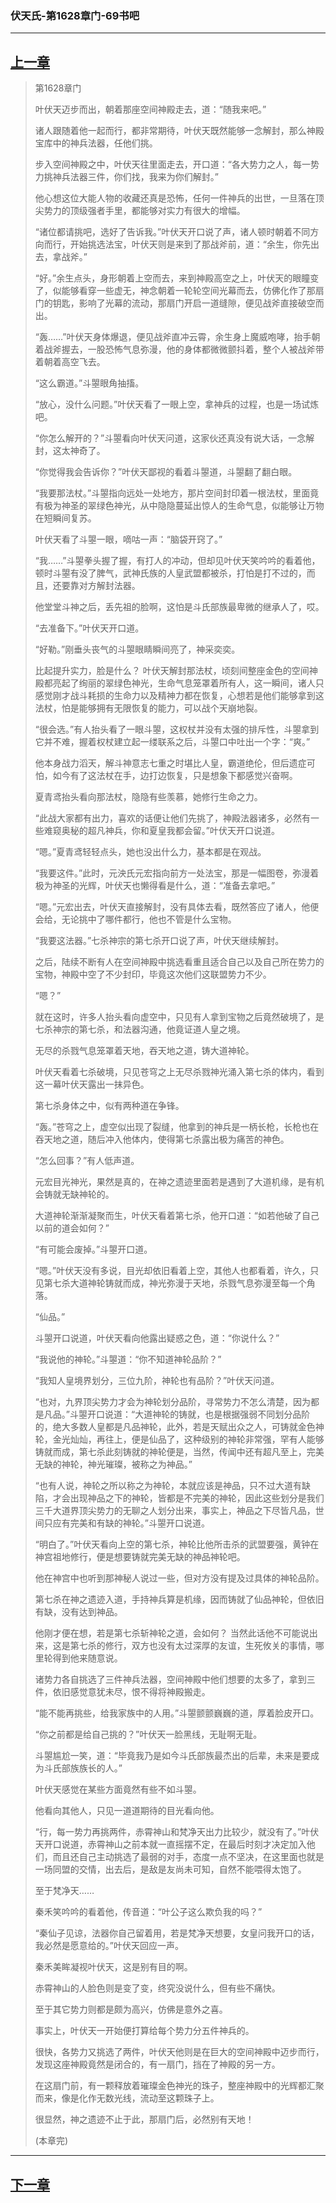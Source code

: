 ### 伏天氏-第1628章门-69书吧

--------
[上一章](./26140b03eadf0dd1ad46b41924047c5f.md)
--------


>
>
>
>第1628章门
>
>叶伏天迈步而出，朝着那座空间神殿走去，道：“随我来吧。”
>
>诸人跟随着他一起而行，都非常期待，叶伏天既然能够一念解封，那么神殿宝库中的神兵法器，任他们挑。
>
>步入空间神殿之中，叶伏天往里面走去，开口道：“各大势力之人，每一势力挑神兵法器三件，你们找，我来为你们解封。”
>
>他心想这位大能人物的收藏还真是恐怖，任何一件神兵的出世，一旦落在顶尖势力的顶级强者手里，都能够对实力有很大的增幅。
>
>“诸位都请挑吧，选好了告诉我。”叶伏天开口说了声，诸人顿时朝着不同方向而行，开始挑选法宝，叶伏天则是来到了那战斧前，道：“余生，你先出去，拿战斧。”
>
>“好。”余生点头，身形朝着上空而去，来到神殿高空之上，叶伏天的眼瞳变了，似能够看穿一些虚无，神念朝着一轮轮空间光幕而去，仿佛化作了那扇门的钥匙，影响了光幕的流动，那扇门开启一道缝隙，便见战斧直接破空而出。
>
>“轰……”叶伏天身体爆退，便见战斧直冲云霄，余生身上魔威咆哮，抬手朝着战斧握去，一股恐怖气息弥漫，他的身体都微微颤抖着，整个人被战斧带着朝着高空飞去。
>
>“这么霸道。”斗曌眼角抽搐。
>
>“放心，没什么问题。”叶伏天看了一眼上空，拿神兵的过程，也是一场试炼吧。
>
>“你怎么解开的？”斗曌看向叶伏天问道，这家伙还真没有说大话，一念解封，这太神奇了。
>
>“你觉得我会告诉你？”叶伏天鄙视的看着斗曌道，斗曌翻了翻白眼。
>
>“我要那法杖。”斗曌指向远处一处地方，那片空间封印着一根法杖，里面竟有极为神圣的翠绿色神光，从中隐隐蔓延出惊人的生命气息，似能够让万物在短瞬间复苏。
>
>叶伏天看了斗曌一眼，嘀咕一声：“脑袋开窍了。”
>
>“我……”斗曌拳头握了握，有打人的冲动，但却见叶伏天笑吟吟的看着他，顿时斗曌有没了脾气，武神氏族的人皇武盟都被杀，打怕是打不过的，而且，还要靠对方解封法器。
>
>他堂堂斗神之后，丢先祖的脸啊，这怕是斗氏部族最卑微的继承人了，哎。
>
>“去准备下。”叶伏天开口道。
>
>“好勒。”刚垂头丧气的斗曌眼睛瞬间亮了，神采奕奕。
>
>比起提升实力，脸是什么？
>叶伏天解封那法杖，顷刻间整座金色的空间神殿都亮起了绚丽的翠绿色神光，生命气息笼罩着所有人，这一瞬间，诸人只感觉刚才战斗耗损的生命力以及精神力都在恢复，心想若是他们能够拿到这法杖，怕是能够拥有无限恢复的能力，可以战个天崩地裂。
>
>“很会选。”有人抬头看了一眼斗曌，这权杖并没有太强的排斥性，斗曌拿到它并不难，握着权杖建立起一缕联系之后，斗曌口中吐出一个字：“爽。”
>
>他本身战力滔天，解斗神意志七重之时堪比人皇，霸道绝伦，但后遗症可怕，如今有了这法杖在手，边打边恢复，只是想象下都感觉兴奋啊。
>
>夏青鸢抬头看向那法杖，隐隐有些羡慕，她修行生命之力。
>
>“此战大家都有出力，喜欢的话便让他们先挑了，神殿法器诸多，必然有一些难窥奥秘的超凡神兵，你和夏皇我都会留。”叶伏天开口说道。
>
>“嗯。”夏青鸢轻轻点头，她也没出什么力，基本都是在观战。
>
>“我要这件。”此时，元泱氏元宏指向前方一处法宝，那是一幅图卷，弥漫着极为神圣的光辉，叶伏天也懒得看是什么，道：“准备去拿吧。”
>
>“嗯。”元宏出去，叶伏天直接解封，没有具体去看，既然答应了诸人，他便会给，无论挑中了哪件都行，他也不管是什么宝物。
>
>“我要这法器。”七杀神宗的第七杀开口说了声，叶伏天继续解封。
>
>之后，陆续不断有人在空间神殿中挑选看重且适合自己以及自己所在势力的宝物，神殿中空了不少封印，毕竟这次他们这联盟势力不少。
>
>“嗯？”
>
>就在这时，许多人抬头看向虚空中，只见有人拿到宝物之后竟然破境了，是七杀神宗的第七杀，和法器沟通，他竟证道人皇之境。
>
>无尽的杀戮气息笼罩着天地，吞天地之道，铸大道神轮。
>
>叶伏天看着七杀破境，只见苍穹之上无尽杀戮神光涌入第七杀的体内，看到这一幕叶伏天露出一抹异色。
>
>第七杀身体之中，似有两种道在争锋。
>
>“轰。”苍穹之上，虚空似出现了裂缝，他拿到的神兵是一柄长枪，长枪也在吞天地之道，随后冲入他体内，使得第七杀露出极为痛苦的神色。
>
>“怎么回事？”有人低声道。
>
>元宏目光神光，果然是真的，在神之遗迹里面若是遇到了大道机缘，是有机会铸就无缺神轮的。
>
>大道神轮渐渐凝聚而生，叶伏天看着第七杀，他开口道：“如若他破了自己以前的道会如何？”
>
>“有可能会废掉。”斗曌开口道。
>
>“嗯。”叶伏天没有多说，目光却依旧看着上空，其他人也都看着，许久，只见第七杀大道神轮铸就而成，神光弥漫于天地，杀戮气息弥漫至每一个角落。
>
>“仙品。”
>
>斗曌开口说道，叶伏天看向他露出疑惑之色，道：“你说什么？”
>
>“我说他的神轮。”斗曌道：“你不知道神轮品阶？”
>
>“我知人皇境界划分，三位九阶，神轮也有品阶？”叶伏天问道。
>
>“也对，九界顶尖势力才会为神轮划分品阶，寻常势力不怎么清楚，因为都是凡品。”斗曌开口说道：“大道神轮的铸就，也是根据强弱不同划分品阶的，绝大多数人皇都是凡品神轮，此外，若是天赋出众之人，可铸就金色神轮，金光灿灿，再往上，便是仙品了，这种级别的神轮非常强，罕有人能够铸就而成，第七杀此刻铸就的神轮便是，当然，传闻中还有超凡至上，完美无缺的神轮，神光璀璨，被称之为神品。”
>
>“也有人说，神轮之所以称之为神轮，本就应该是神品，只不过大道有缺陷，才会出现神品之下的神轮，皆都是不完美的神轮，因此这些划分是我们三千大道界顶尖势力的无聊之人划分出来，事实上，神品之下尽皆凡品，世间只应有完美和有缺的神轮。”斗曌开口说道。
>
>“明白了。”叶伏天看向上空的第七杀，神轮比他所击杀的武盟要强，黄钟在神宫祖地修行，便是想要铸就完美无缺的神品神轮吧。
>
>他在神宫中也听到那神秘人说过一些，但对方没有提及过具体的神轮品阶。
>
>第七杀在神之遗迹入道，手持神兵算是机缘，因而铸就了仙品神轮，但依旧有缺，没有达到神品。
>
>他刚才便在想，若是第七杀斩神轮之道，会如何？
>当然此话他不可能说出来，这是第七杀的修行，双方也没有太过深厚的友谊，生死攸关的事情，哪里轮得到他来随意说。
>
>诸势力各自挑选了三件神兵法器，空间神殿中他们想要的太多了，拿到三件，依旧感觉意犹未尽，恨不得将神殿搬走。
>
>“能不能再挑些，给我家族中的人用。”斗曌颤颤巍巍的道，厚着脸皮开口。
>
>“你之前都是给自己挑的？”叶伏天一脸黑线，无耻啊无耻。
>
>斗曌尴尬一笑，道：“毕竟我乃是如今斗氏部族最杰出的后辈，未来是要成为斗氏部族族长的人。”
>
>叶伏天感觉在某些方面竟然有些不如斗曌。
>
>他看向其他人，只见一道道期待的目光看向他。
>
>“行，每一势力再挑两件，赤霄神山和梵净天出力比较少，就没有了。”叶伏天开口说道，赤霄神山之前本就一直摇摆不定，在最后时刻才决定加入他们，而且还自己主动挑选了最弱的对手，态度一点不坚决，在这里面也就是一场同盟的交情，出去后，是敌是友尚未可知，自然不能喂得太饱了。
>
>至于梵净天……
>
>秦禾笑吟吟的看着他，传音道：“叶公子这么欺负我的吗？”
>
>“秦仙子见谅，法器你自己留着用，若是梵净天想要，女皇问我开口的话，我必然是愿意给的。”叶伏天回应一声。
>
>秦禾美眸凝视叶伏天，这是别有目的啊。
>
>赤霄神山的人脸色则是变了变，终究没说什么，但有些不痛快。
>
>至于其它势力则都是颇为高兴，仿佛是意外之喜。
>
>事实上，叶伏天一开始便打算给每个势力分五件神兵的。
>
>很快，各势力又挑选了两件，叶伏天他则是在巨大的空间神殿中迈步而行，发现这座神殿竟然是闭合的，有一扇门，挡在了神殿的另一方。
>
>在这扇门前，有一颗释放着璀璨金色神光的珠子，整座神殿中的光辉都汇聚而来，像是化作无数光线，流动至这颗珠子上。
>
>很显然，神之遗迹不止于此，那扇门后，必然别有天地！
>
>(本章完)
>
>

--------
[下一章](./3c4d8f97dca06e6411edb5c3d1ba78e3.md)
--------
